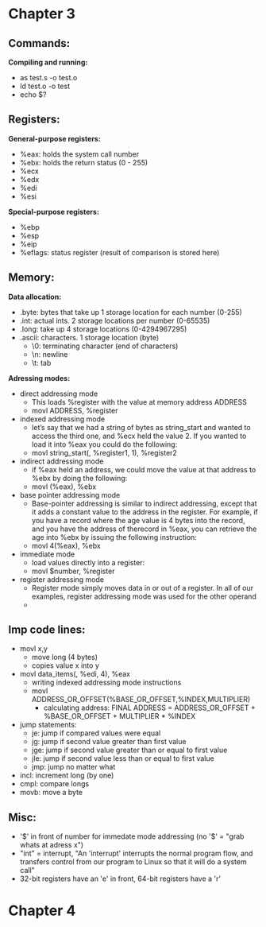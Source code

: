 # Chapter 3

## Commands:
**Compiling and running:** 
* as test.s -o test.o
* ld test.o -o test
* echo $?
         
## Registers:
**General-purpose registers:**
* %eax: holds the system call number
* %ebx: holds the return status (0 - 255)
* %ecx
* %edx
* %edi
* %esi

**Special-purpose registers:**
* %ebp
* %esp
* %eip
* %eflags: status register (result of comparison is stored here)

## Memory:
**Data allocation:**
* .byte: bytes that take up 1 storage location for each number (0-255)
* .int: actual ints. 2 storage locations per number (0-65535)
* .long: take up 4 storage locations (0-4294967295)
* .ascii: characters. 1 storage location (byte)
    * \0: terminating character (end of characters)
    * \n: newline
    * \t: tab

**Adressing modes:**
* direct addressing mode
    * This loads %register with the value at memory address ADDRESS
    * movl ADDRESS, %register
* indexed addressing mode
    *  let’s say that we had a string of bytes as string_start and wanted to access the third one, and %ecx held the value 2. If you wanted to load it into %eax you could do the following:
    * movl string_start(, %register1, 1), %register2
* indirect addressing mode
    * if %eax held an address, we could move the value at that address to %ebx by doing the following:
    * movl (%eax), %ebx
* base pointer addressing mode
    * Base-pointer addressing is similar to indirect addressing, except that it adds a constant value to the address in the register. For example, if you have a record where the age value is 4 bytes into the record, and you have the address of therecord in %eax, you can retrieve the age into %ebx by issuing the following instruction:
    * movl  4(%eax), %ebx
* immediate mode
    * load values directly into a register:
    * movl $number, %register
* register addressing mode
    * Register mode simply moves data in or out of a register. In all of our examples, register addressing mode was used for the other operand
    * 

## Imp code lines:
* movl x,y
    * move long (4 bytes)
    * copies value x into y
* movl data_items(, %edi, 4), %eax
    * writing indexed addressing mode instructions
    * movl ADDRESS_OR_OFFSET(%BASE_OR_OFFSET,%INDEX,MULTIPLIER)
        * calculating address: 
            FINAL ADDRESS = ADDRESS_OR_OFFSET + %BASE_OR_OFFSET + MULTIPLIER * %INDEX
* jump statements:
    * je: jump if compared values were equal
    * jg: jump if second value greater than first value
    * jge: jump if second value greater than or equal to first value
    * jle: jump if second value less than or equal to first value
    * jmp: jump no matter what
* incl: increment long (by one)
* cmpl: compare longs
* movb: move a byte

## Misc:
* '\$' in front of number for immedate mode addressing (no '\$' = "grab whats at adress x")
* "int" = interrupt, "An 'interrupt' interrupts the normal program flow, and transfers control from our program to Linux so that it will do a system call"
* 32-bit registers have an 'e' in front, 64-bit registers have a 'r'

# Chapter 4


